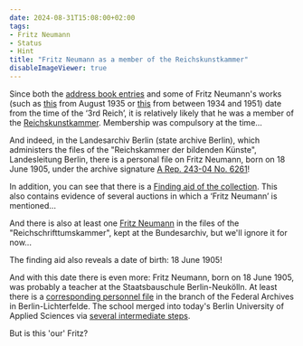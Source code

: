 ```yaml
---
date: 2024-08-31T15:08:00+02:00
tags:
- Fritz Neumann
- Status
- Hint
title: "Fritz Neumann as a member of the Reichskunstkammer"
disableImageViewer: true
---
```


Since both the [address book entries](/en/post/fritz-neumann-address-book-berlin/) and some of Fritz Neumann's works (such as [this](/en/post/fritz-neumann-painting-genossenschaftsfamilie/) from August 1935 or [this](/en/post/rosenthal-fritz-neumann/) from between 1934 and 1951) date from the time of the ‘3rd Reich’, it is relatively likely that he was a member of the [Reichskunstkammer](https://de.wikipedia.org/wiki/Reichskammer_der_bildenden_K%C3%BCnste). Membership was compulsory at the time...

And indeed, in the Landesarchiv Berlin (state archive Berlin), which administers the files of the "Reichskammer der bildenden Künste", Landesleitung Berlin, there is a personal file on Fritz Neumann, born on 18 June 1905, under the archive signature [A Rep. 243-04 No. 6261](http://www.landesarchiv-berlin.findbuch.net/#41205265702e203234332d3034x8709)!

In addition, you can see that there is a [Finding aid of the collection](http://www.content.landesarchiv-berlin.de/php-bestand/arep243-04-pdf/arep243-04.pdf
). This also contains evidence of several auctions in which a ‘Fritz Neumann’ is mentioned...

And there is also at least one [Fritz Neumann](https://invenio.bundesarchiv.de/invenio/direktlink/3f763ab4-cbe1-4844-b0ff-1428688ca01d/) in the files of the "Reichschrifttumskammer", kept at the Bundesarchiv, but we'll ignore it for now...

The finding aid also reveals a date of birth: 18 June 1905!

And with this date there is even more: Fritz Neumann, born on 18 June 1905, was probably a teacher at the Staatsbauschule Berlin-Neukölln. At least there is a [corresponding personnel file](https://invenio.bundesarchiv.de/invenio/direktlink/481b2e22-4fd5-4d88-8442-d50dcab9aa85/) in the branch of the Federal Archives in Berlin-Lichterfelde. The school merged into today's Berlin University of Applied Sciences via [several intermediate steps](https://www.bht-berlin.de/fileadmin/oe/alumni/bild/Historie/Geschichtliche_UEbersicht.pdf).

But is this 'our' Fritz?
